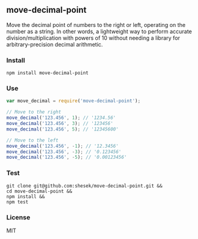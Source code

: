 ## move-decimal-point

Move the decimal point of numbers to the right or left, operating on the number
as a string.
In other words, a lightweight way to perform accurate division/multiplication with
powers of 10 without needing a library for arbitrary-precision decimal arithmetic.

### Install

    npm install move-decimal-point

### Use
```js
var move_decimal = require('move-decimal-point');

// Move to the right
move_decimal('123.456', 1); // '1234.56'
move_decimal('123.456', 3); // '123456'
move_decimal('123.456', 5); // '12345600'

// Move to the left
move_decimal('123.456', -1); // '12.3456'
move_decimal('123.456', -3); // '0.123456'
move_decimal('123.456', -5); // '0.00123456'
```

### Test

    git clone git@github.com:shesek/move-decimal-point.git &&
    cd move-decimal-point &&
    npm install &&
    npm test

### License
MIT
